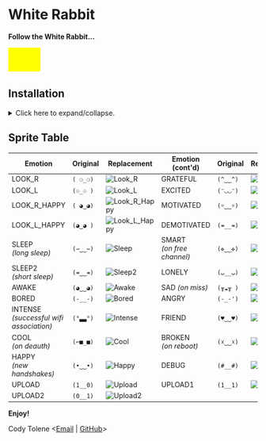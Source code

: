 # White Rabbit

**Follow the White Rabbit...**

<img height="48" src="WHITE_RABBIT.png?raw=true" style="invert(100%);" />

## Installation

<details>
  <summary>
    Click here to expand/collapse.
  </summary>

## Requirements

First and foremost, keep in mind that you must meet this requirements:

- Having followed all the steps in [this tutorial][link-tutorial].

## How To

With the pwnagotchi connected to a computer in `MANU` mode, establish an SSH connection.

Place the images from the `faces_white_rabbit_waveshare_v3` or `faces_white_rabbit_waveshare144lcd` folders into your custom faces folder path depending on your device.

Login as root:

```console
pi@pwnagotchi:~ $ sudo su
root@pwnagotchi:/home/pi#
root@pwnagotchi:/home/pi# whoami
root
root@pwnagotchi:/home/pi# cd /
```

Stop pwnagotchi service:

```console
root@pwnagotchi:/# systemctl stop pwnagotchi
```

Assuming you have already downloaded this project, upload the images using `FileZilla` or your preferred method to the custom faces folder created during [this tutorial][link-tutorial].

Open the pwnagotchi's configuration file:

```console
root@pwnagotchi:/# nano /etc/pwnagotchi/config.toml
```

Add or replace the new entries pointing to the folder where the images were placed, set the position (x, y) where the custom Face will be displayed and set the activation flag to `True`.

> **_Note 1:_** Check if your installed plugins modify the 'faces'. If there are any, replace them with the equivalent custom image address. If you don't do this, the pwnagotchi may crash. The code looks like this: `ui.set('face', "(◕‿‿◕)")` or `view.set('face', "(◕‿‿◕)")`.

> **_Note 2:_** I recommend that you always use the same path (`/custom-faces/` folder) for your customization. That way, it becomes easier as you only need to replace the files!

> **_Note 3:_** The following position settings are for the display "waveshare144lcd", update as needed.

```python
...
ui.faces.look_r = "/custom-faces/LOOK-R.png"
ui.faces.look_l = "/custom-faces/LOOK-L.png"
ui.faces.look_r_happy = "/custom-faces/LOOK-R-HAPPY.png"
ui.faces.look_l_happy = "/custom-faces/LOOK-L-HAPPY.png"
ui.faces.sleep = "/custom-faces/SLEEP.png"
ui.faces.sleep2 = "/custom-faces/SLEEP2.png"
ui.faces.awake = "/custom-faces/AWAKE.png"
ui.faces.bored = "/custom-faces/BORED.png"
ui.faces.intense = "/custom-faces/INTENSE.png"
ui.faces.cool = "/custom-faces/COOL.png"
ui.faces.happy = "/custom-faces/HAPPY.png"
ui.faces.excited = "/custom-faces/EXCITED.png"
ui.faces.grateful = "/custom-faces/GRATEFUL.png"
ui.faces.motivated = "/custom-faces/MOTIVATED.png"
ui.faces.demotivated = "/custom-faces/DEMOTIVATED.png"
ui.faces.smart = "/custom-faces/SMART.png"
ui.faces.lonely = "/custom-faces/LONELY.png"
ui.faces.sad = "/custom-faces/SAD.png"
ui.faces.angry = "/custom-faces/ANGRY.png"
ui.faces.friend = "/custom-faces/FRIEND.png"
ui.faces.broken = "/custom-faces/BROKEN.png"
ui.faces.debug = "/custom-faces/DEBUG.png"
ui.faces.upload = "/custom-faces/UPLOAD.png"
ui.faces.upload1 = "/custom-faces/UPLOAD1.png"
ui.faces.upload2 = "/custom-faces/UPLOAD2.png"
ui.faces.png = true
ui.faces.position_x = 0
ui.faces.position_y = 34
...
```

CTRL + O to save, CTRL + X to close file.

Reboot pwnagotchi service:

```console
root@pwnagotchi:/# systemctl restart pwnagotchi
```

Reboot pwnagotchi service again:

```console
root@pwnagotchi:/# systemctl restart pwnagotchi
```

## Hint

If the status of your pwnagotchi is misaligned or if you want to change the position of the text, you can edit the screen configuration file. In my case, it is located at:

```console
root@pwnagotchi:/# nano /usr/local/lib/python3.7/dist-packages/pwnagotchi/ui/hw/waveshare144lcd.py
```

Look for:

```python
        self._layout['status'] = {
            'pos': (125, 20),
            'font': fonts.status_font(fonts.Medium),
            'max': 20
        }

```

And put whatever position you want in `pos` (x, y).

In my case:

```python
        self._layout['status'] = {
            'pos': (125, 34),
            'font': fonts.status_font(fonts.Medium),
            'max': 20
        }

```

CTRL + O to save, CTRL + X to close file.

Reboot pwnagotchi service again to complete the process:

```console
root@pwnagotchi:/# systemctl restart pwnagotchi
```

</details>

## Sprite Table

| Emotion                                       | Original | Replacement                       | Emotion (cont'd)                | Original | Replacement                 |
| --------------------------------------------- | -------- | --------------------------------- | ------------------------------- | -------- | --------------------------- |
| LOOK_R                                        | `( ⚆_⚆)` | ![Look_R][img-look-r]             | GRATEFUL                        | `(^‿‿^)` | ![Grateful][img-grateful]   |
| LOOK_L                                        | `(☉_☉ )` | ![Look_L][img-look-l]             | EXCITED                         | `(ᵔ◡◡ᵔ)` | ![Excited][img-excited]     |
| LOOK_R_HAPPY                                  | `( ◕‿◕)` | ![Look_R_Happy][img-look-r-happy] | MOTIVATED                       | `(☼‿‿☼)` | ![Motivated][img-motivated] |
| LOOK_L_HAPPY                                  | `(◕‿◕ )` | ![Look_L_Happy][img-look-l-happy] | DEMOTIVATED                     | `(≖__≖)` | ![Bored][img-bored]         |
| SLEEP <br/> _(long sleep)_                    | `(⇀‿‿↼)` | ![Sleep][img-sleep]               | SMART <br/> _(on free channel)_ | `(✜‿‿✜)` | ![Smart][img-smart]         |
| SLEEP2 <br/> _(short sleep)_                  | `(≖‿‿≖)` | ![Sleep2][img-sleep2]             | LONELY                          | `(ب__ب)` | ![Lonely][img-lonely]       |
| AWAKE                                         | `(◕‿‿◕)` | ![Awake][img-awake]               | SAD _(on miss)_                 | `(╥☁╥ )` | ![Sad][img-sad]             |
| BORED                                         | `(-__-)` | ![Bored][img-bored]               | ANGRY                           | `(-_-')` | ![Angry][img-angry]         |
| INTENSE <br/> _(successful wifi association)_ | `(°▃▃°)` | ![Intense][img-intense]           | FRIEND                          | `(♥‿‿♥)` | ![Friend][img-friend]       |
| COOL <br/> _(on deauth)_                      | `(⌐■_■)` | ![Cool][img-cool]                 | BROKEN <br/> _(on reboot)_      | `(☓‿‿☓)` | ![Broken][img-broken]       |
| HAPPY <br/> _(new handshakes)_                | `(•‿‿•)` | ![Happy][img-happy]               | DEBUG <br/>                     | `(#__#)` | ![Debug][img-debug]         |
| UPLOAD                                        | `(1__0)` | ![Upload][img-upload]             | UPLOAD1                         | `(1__1)` | ![Upload1][img-upload1]     |
| UPLOAD2                                       | `(0__1)` | ![Upload2][img-upload2]           |

**Enjoy!**

Cody Tolene &#60;<a href="mailto:webmaster@codytolene.com">Email</a> | <a href="https://github.com/CodyTolene">GitHub</a>&#62;

<!-- IMAGES -->

[img-angry]: faces_white_rabbit_waveshare_v3/ANGRY.png?raw=true
[img-awake]: faces_white_rabbit_waveshare_v3/AWAKE.png?raw=true
[img-bored]: faces_white_rabbit_waveshare_v3/BORED.png?raw=true
[img-broken]: faces_white_rabbit_waveshare_v3/BROKEN.png?raw=true
[img-cool]: faces_white_rabbit_waveshare_v3/COOL.png?raw=true
[img-debug]: faces_white_rabbit_waveshare_v3/DEBUG.png?raw=true
[img-excited]: faces_white_rabbit_waveshare_v3/EXCITED.png?raw=true
[img-friend]: faces_white_rabbit_waveshare_v3/FRIEND.png?raw=true
[img-grateful]: faces_white_rabbit_waveshare_v3/GRATEFUL.png?raw=true
[img-happy]: faces_white_rabbit_waveshare_v3/HAPPY.png?raw=true
[img-intense]: faces_white_rabbit_waveshare_v3/INTENSE.png?raw=true
[img-lonely]: faces_white_rabbit_waveshare_v3/LONELY.png?raw=true
[img-look-l-happy]: faces_white_rabbit_waveshare_v3/LOOK-L-HAPPY.png?raw=true
[img-look-l]: faces_white_rabbit_waveshare_v3/LOOK-L.png?raw=true
[img-look-r-happy]: faces_white_rabbit_waveshare_v3/LOOK-R-HAPPY.png?raw=true
[img-look-r]: faces_white_rabbit_waveshare_v3/LOOK-R.png?raw=true
[img-motivated]: faces_white_rabbit_waveshare_v3/MOTIVATED.png?raw=true
[img-sad]: faces_white_rabbit_waveshare_v3/SAD.png?raw=true
[img-sleep2]: faces_white_rabbit_waveshare_v3/SLEEP2.png?raw=true
[img-sleep]: faces_white_rabbit_waveshare_v3/SLEEP.png?raw=true
[img-smart]: faces_white_rabbit_waveshare_v3/SMART.png?raw=true
[img-upload]: faces_white_rabbit_waveshare_v3/UPLOAD.png?raw=true
[img-upload1]: faces_white_rabbit_waveshare_v3/UPLOAD1.png?raw=true
[img-upload2]: faces_white_rabbit_waveshare_v3/UPLOAD2.png?raw=true

<!-- LINKS -->

[link-tutorial]: https://github.com/roodriiigooo/PWNAGOTCHI-CUSTOM-FACES-MOD/tree/main#pwnagotchi-v155---custom-faces-mod-_
